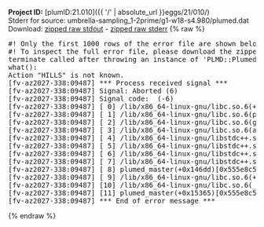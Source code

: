 **Project ID:** [plumID:21.010]({{ '/' | absolute_url }}eggs/21/010/)  
Stderr for source:  umbrella-sampling_1-2prime/g1-w18-s4.980/plumed.dat   
Download: [zipped raw stdout](plumed.dat.plumed_master.stdout.txt.zip) - [zipped raw stderr](plumed.dat.plumed_master.stderr.txt.zip) 
{% raw %}
<pre>
#! Only the first 1000 rows of the error file are shown below
#! To inspect the full error file, please download the zipped raw stderr file above
terminate called after throwing an instance of 'PLMD::Plumed::Exception'
what():
Action "HILLS" is not known.
[fv-az2027-338:09487] *** Process received signal ***
[fv-az2027-338:09487] Signal: Aborted (6)
[fv-az2027-338:09487] Signal code:  (-6)
[fv-az2027-338:09487] [ 0] /lib/x86_64-linux-gnu/libc.so.6(+0x45330)[0x7f868c245330]
[fv-az2027-338:09487] [ 1] /lib/x86_64-linux-gnu/libc.so.6(pthread_kill+0x11c)[0x7f868c29eb2c]
[fv-az2027-338:09487] [ 2] /lib/x86_64-linux-gnu/libc.so.6(gsignal+0x1e)[0x7f868c24527e]
[fv-az2027-338:09487] [ 3] /lib/x86_64-linux-gnu/libc.so.6(abort+0xdf)[0x7f868c2288ff]
[fv-az2027-338:09487] [ 4] /lib/x86_64-linux-gnu/libstdc++.so.6(+0xa5ff5)[0x7f868c6a5ff5]
[fv-az2027-338:09487] [ 5] /lib/x86_64-linux-gnu/libstdc++.so.6(+0xbb0da)[0x7f868c6bb0da]
[fv-az2027-338:09487] [ 6] /lib/x86_64-linux-gnu/libstdc++.so.6(_ZSt10unexpectedv+0x0)[0x7f868c6a5a55]
[fv-az2027-338:09487] [ 7] /lib/x86_64-linux-gnu/libstdc++.so.6(+0xa5a6f)[0x7f868c6a5a6f]
[fv-az2027-338:09487] [ 8] plumed_master(+0x146dd)[0x555e8c51e6dd]
[fv-az2027-338:09487] [ 9] /lib/x86_64-linux-gnu/libc.so.6(+0x2a1ca)[0x7f868c22a1ca]
[fv-az2027-338:09487] [10] /lib/x86_64-linux-gnu/libc.so.6(__libc_start_main+0x8b)[0x7f868c22a28b]
[fv-az2027-338:09487] [11] plumed_master(+0x15365)[0x555e8c51f365]
[fv-az2027-338:09487] *** End of error message ***
</pre>
{% endraw %}
